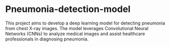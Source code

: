 # Pneumonia-detection-model
This project aims to develop a deep learning model for detecting pneumonia from chest X-ray images. The model leverages Convolutional Neural Networks (CNNs) to analyze medical images and assist healthcare professionals in diagnosing pneumonia.
